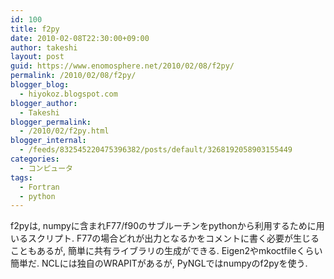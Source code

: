 ```yaml
---
id: 100
title: f2py
date: 2010-02-08T22:30:00+09:00
author: takeshi
layout: post
guid: https://www.enomosphere.net/2010/02/08/f2py/
permalink: /2010/02/08/f2py/
blogger_blog:
  - hiyokoz.blogspot.com
blogger_author:
  - Takeshi
blogger_permalink:
  - /2010/02/f2py.html
blogger_internal:
  - /feeds/832545220475396382/posts/default/3268192058903155449
categories:
  - コンピュータ
tags:
  - Fortran
  - python
---
```

f2pyは, numpyに含まれF77/f90のサブルーチンをpythonから利用するために用いるスクリプト. F77の場合どれが出力となるかをコメントに書く必要が生じることもあるが, 簡単に共有ライブラリの生成ができる. Eigen2やmkoctfileくらい簡単だ. NCLには独自のWRAPITがあるが, PyNGLではnumpyのf2pyを使う.